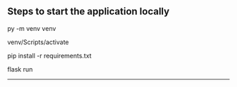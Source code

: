 ## Steps to start the application locally

py -m venv venv

venv/Scripts/activate

pip install -r requirements.txt

flask run

---
